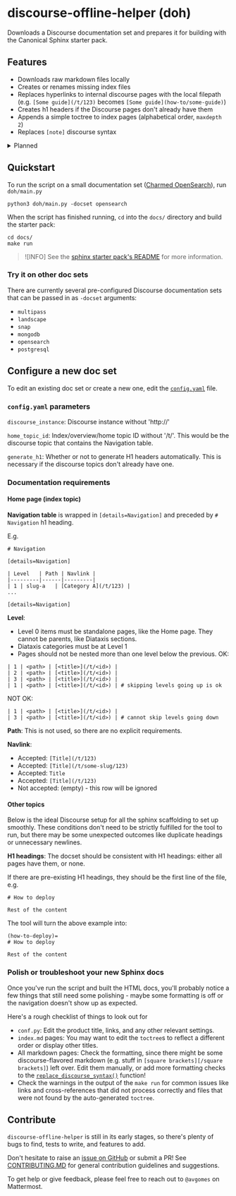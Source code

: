 # discourse-offline-helper (doh)

Downloads a Discourse documentation set and prepares it for building with the Canonical Sphinx starter pack.

## Features
* Downloads raw markdown files locally
* Creates or renames missing index files
* Replaces hyperlinks to internal discourse pages with the local filepath (e.g. `[Some guide](/t/123)` becomes `[Some guide](how-to/some-guide)`)
* Creates h1 headers if the Discourse pages don't already have them
* Appends a simple toctree to index pages (alphabetical order, `maxdepth 2`)
* Replaces `[note]` discourse syntax

<details>

<summary>Planned</summary>

* Will replace `[tab]` discourse syntax
* Will replace `<href>` anchors with regular markdown headings
* Will autogenerate MyST heading targets
* PDF features
* Snap the `doh` module to remove python requirement: `sudo snap install doh & doh -docset <product>`

</details>

## Quickstart

To run the script on a small documentation set ([Charmed OpenSearch](https://charmhub.io/opensearch)), run `doh/main.py`
```
python3 doh/main.py -docset opensearch
```

When the script has finished running, `cd` into the `docs/` directory and build the starter pack:
```
cd docs/
make run
```
>![INFO]
> See the [sphinx starter pack's README](https://github.com/canonical/sphinx-docs-starter-pack/blob/main/README.rst) for more information.

### Try it on other doc sets

There are currently several pre-configured Discourse documentation sets that can be passed in as `-docset` arguments:
* `multipass`
* `landscape`
* `snap`
* `mongodb`
* `opensearch`
* `postgresql`

## Configure a new doc set 

To edit an existing doc set or create a new one, edit the [`config.yaml`](doh/config.yaml) file.

### `config.yaml` parameters

`discourse_instance`: Discourse instance without 'http://'

`home_topic_id`: Index/overview/home topic ID without '/t/'. This would be the discourse topic that contains the Navigation table.

`generate_h1`: Whether or not to generate H1 headers automatically. This is necessary if the discourse topics don't already have one.

### Documentation requirements

#### Home page (index topic)
**Navigation table** is wrapped in `[details=Navigation]` and preceded by `# Navigation` h1 heading. 

E.g.
```
# Navigation

[details=Navigation]

| Level   | Path | Navlink |
|---------|------|---------|
| 1 | slug-a   | [Category A](/t/123) |
...

[details=Navigation]
```

**Level**:
* Level 0 items must be standalone pages, like the Home page. They cannot be parents, like Diataxis sections.
* Diataxis categories must be at Level 1
* Pages should not be nested more than one level below the previous.
OK:
```
| 1 | <path> | [<title>](/t/<id>) |
| 2 | <path> | [<title>](/t/<id>) |
| 3 | <path> | [<title>](/t/<id>) |
| 1 | <path> | [<title>](/t/<id>) | # skipping levels going up is ok
```
NOT OK:
```
| 1 | <path> | [<title>](/t/<id>) |
| 3 | <path> | [<title>](/t/<id>) | # cannot skip levels going down
```

**Path**: This is not used, so there are no explicit requirements.

**Navlink**:
* Accepted: `[Title](/t/123)`
* Accepted: `[Title](/t/some-slug/123)`
* Accepted: `Title`
* Accepted: `[Title](/t/123)`
* Not accepted: (empty) - this row will be ignored

#### Other topics
Below is the ideal Discourse setup for all the sphinx scaffolding to set up smoothly. These conditions don't need to be strictly fulfilled for the tool to run, but there may be some unexpected outcomes like duplicate headings or unnecessary newlines.

**H1 headings**: The docset should be consistent with H1 headings: either all pages have them, or none.

If there are pre-existing H1 headings, they should be the first line of the file, e.g.
```
# How to deploy

Rest of the content
```
The tool will turn the above example into:
```
(how-to-deploy)=
# How to deploy

Rest of the content
```

### Polish or troubleshoot your new Sphinx docs

Once you've run the script and built the HTML docs, you'll probably notice a few things that still need some polishing - maybe some formatting is off or the navigation doesn't show up as expected.

Here's a rough checklist of things to look out for
* `conf.py`: Edit the product title, links, and any other relevant settings.
* `index.md` pages: You may want to edit the `toctree`s to reflect a different order or display other titles.
* All markdown pages: Check the formatting, since there might be some discourse-flavored markdown (e.g. stuff in `[square brackets][/square brackets]`) left over. Edit them manually, or add more formatting checks to the [`replace_discourse_syntax()`](https://github.com/s-makin/discourse-offline-helper/blob/2d9b233fac16bf1045d07ea008cfe3e8e4b65c5d/doh/sphinx_handler.py#L42) function!
* Check the warnings in the output of the `make run` for common issues like links and cross-references that did not process correctly and files that were not found by the auto-generated `toctree`.

## Contribute

`discourse-offline-helper` is still in its early stages, so there's plenty of bugs to find, tests to write, and features to add.

Don't hesitate to raise an [issue on GitHub](https://github.com/s-makin/discourse-offline-helper/issues) or submit a PR! See [CONTRIBUTING.MD](CONTRIBUTING.md) for general contribution guidelines and suggestions. 

To get help or give feedback, please feel free to reach out to `@avgomes` on Mattermost. 